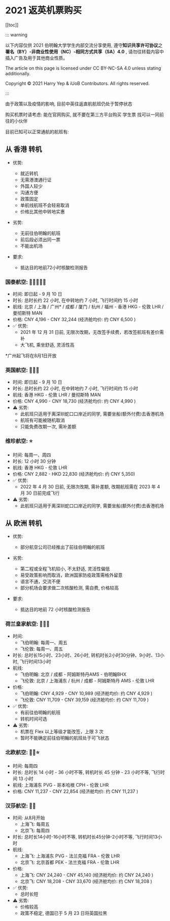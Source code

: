 # 2021 返英机票购买

[[toc]]

::: warning

以下内容仅供 2021 伯明翰大学学生内部交流分享使用, 遵守**知识共享许可协议**之**署名（BY）-非商业性使用（NC）-相同方式共享（SA）4.0** , 请勿往转载内容中插入广告及用于其他商业性质。

The article on this page is licensed under CC BY-NC-SA 4.0 unless stating additionally.

Copyright © 2021 Harry Yep & iUoB Contributors. All rights reserved.

:::

由于政策以及疫情的影响, 目前中英往返直航航班仍处于暂停状态

购买机票时请考虑:
能在官网购买, 就不要在第三方平台购买
学生票
找可以一同前往的小伙伴

目前已知可以正常通航的航班有:

## 从 **香港** 转机

- 优势:
    * 就近转机
    * 无需港澳通行证
    * 外国人较少
    * 沟通方便
    * 政策固定
    * 单航线航班不会轻易取消
    * 价格比其他中转地实惠

- 劣势:
    * 无前往伯明翰的航班
    * 前后段必须出同一票
    * 不能出机场

- 要求:
    * 抵达目的地前72小时核酸检测报告

### 国泰航空: 🌟🌟🌟🌟🌟
* 时间: 即日起 - 9 月 10 日
* 时长: 总时长约 22 小时, 在中转地约 7 小时, 飞行时间约 15 小时
* 航线: 北京 / 上海 / 广州* / 成都 / 厦门 / 杭州 / 福州 - 香港 HKG - 伦敦 LHR / 曼彻斯特 MAN
* 价格: CNY 4,196 - CNY 32,244 (经济舱均价: 约 CNY 6,500 )
* ✅ 优势:
    * 2021 年 12 月 31 日前, 无限次改期，无改签手续费，若改签航班有差价需补
    * 大飞机, 乘坐舒适, 灵活性高

*广州起飞将在8月1日开放

### 英国航空: 🌟🌟🌟
* 时间: 即日起 - 9 月 10 日
* 时长: 总时长约 22 小时, 在中转地约 7 小时, 飞行时间约 15 小时
* 航线: 香港 HKG - 伦敦 LHR / 曼彻斯特 MAN
* 价格: CNY 4,990 - CNY 18,730 (经济舱均价: 约 CNY 4,990 )
* ⚠️ 劣势: 
    * 此航班只适用于离深圳蛇口口岸近的同学, 需要坐船(额外付费)去香港机场
    * 航班有可能被随机取消
    * 只能免费改期一次, 需补差额

### 维珍航空: ⭐️
* 时间: 每周一、周四
* 时长: 12 小时 30 分钟
* 航线: 香港 HKG - 伦敦 LHR
* 价格: CNY 2,882 - HKD 22,830 (经济舱均价: 约 CNY 5,350)
* ✅ 优势:
    * 2022 年 4 月 30 日前, 无限次改期, 需补差额, 改期航班需在 2023 年 4 月 30 日前完成飞行
* ⚠️ 劣势: 
    * 此航班只适用于离深圳蛇口口岸近的同学, 需要坐船(额外付费)去香港机场

## 从 **欧洲** 转机

-  优势:
    * 部分航空公司已经推出了前往伯明翰的航班

- 劣势:
    * 第二程或全程飞机较小, 不太舒适, 灵活性偏低
    * 易受政策影响而取消，欧洲国家防疫政策需格外留意
    * 语言不通，交流不便
    * 部分机场会要求做二次核酸检测, 需自费, 价格较高

- 要求:
    * 抵达目的地前 72 小时核酸检测报告

### 荷兰皇家航空: 🌟🌟🌟
* 时间: 
    * 飞伯明翰: 每周一、周五
    * 飞伦敦: 每周一、周五
* 时长: 总时长15小时、23小时、26小时, 转机时长2小时30分钟、9小时、13小时, 飞行时间13小时
* 航线:
    * 飞伯明翰: 北京 / 成都 - 阿姆斯特丹AMS - 伯明翰BHX
    * 飞伦敦: 北京 / 上海浦东 / 杭州 / 成都 - 阿姆斯特丹 AMS - 伦敦 LHR
* 价格: 
    * 飞伯明翰: CNY 4,929 - CNY 10,989 (经济舱均价: 约 CNY 4,929 )
    * 飞伦敦: CNY 11,709 - CNY 39,159 (经济舱均价: 约 CNY 11,709 )
* ✅ 优势:
    * 有前往伯明翰的航班
    * 转机时间可选
* ⚠️ 劣势: 
    * 机票在 Flex 以上等级才能改签，上限 3 次
    * 暂时不能确定前往伯明翰的航班处于可飞状态

### 北欧航空: 🌟🌟⭐️
* 时间: 每周四
* 时长: 总时长 14 小时 - 36 小时不等, 转机时长 45 分钟 - 23 小时不等, 飞行时间 13 小时
* 航线: 上海浦东 PVG - 哥本哈根 CPH - 伦敦 LHR
* 价格: CNY 11,237 - CNY 22,854 (经济舱均价: 约 CNY 11,237 )

### 汉莎航空: 🌟🌟
* 时间: 从8月开始
    * 上海飞: 每周五
    * 北京飞: 每周四
* 时长: 总时长14小时-16小时不等, 转机时长45分钟-2小时不等, 飞行时间13小时
* 航线: 
    * 上海飞: 上海浦东 PVG - 法兰克福 FRA - 伦敦 LHR
    * 北京飞: 北京首都 PEK - 法兰克福 FRA - 伦敦 LHR
* 价格: 
    * 上海飞: CNY 24,240 - CNY 45,140 (经济舱均价: 约 CNY 24,240 )
    * 北京飞: CNY 18,208 - CNY 33,670 (经济舱均价: 约 CNY 18,208 )
* ✅ 优势:
    * 总时长短
* ⚠️ 劣势:
    *  价格较高
    *  政策不稳定, 德国已于 5 月 23 日将英国拉黑